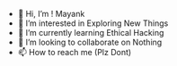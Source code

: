 - 👋 Hi, I’m ! Mayank
- 👀 I’m interested in Exploring New Things
- 🌱 I’m currently learning Ethical Hacking
- 💞️ I’m looking to collaborate on Nothing
- 📫 How to reach me (Plz Dont)

<!---
GriffinsOP/GriffinsOP is a ✨ special ✨ repository because its `README.md` (this file) appears on your GitHub profile.
You can click the Preview link to take a look at your changes.
--->
